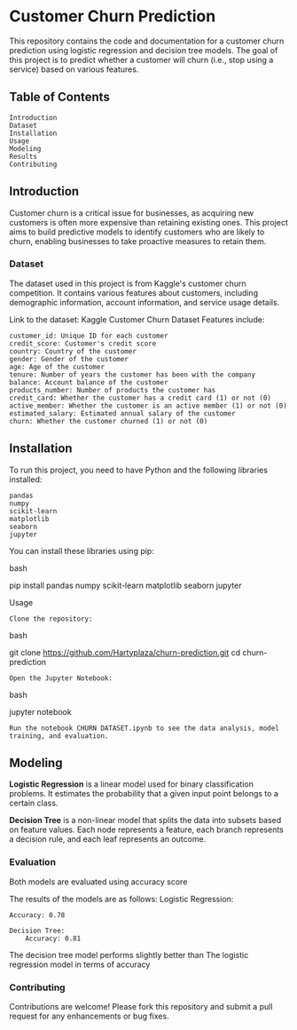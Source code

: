 # Customer Churn Prediction

This repository contains the code and documentation for a customer churn prediction using logistic regression and decision tree models. The goal of this project is to predict whether a customer will churn (i.e., stop using a service) based on various features.

## Table of Contents

    Introduction
    Dataset
    Installation
    Usage
    Modeling
    Results
    Contributing

## Introduction

Customer churn is a critical issue for businesses, as acquiring new customers is often more expensive than retaining existing ones. This project aims to build predictive models to identify customers who are likely to churn, enabling businesses to take proactive measures to retain them.

### Dataset
The dataset used in this project is from Kaggle's customer churn competition. It contains various features about customers, including demographic information, account information, and service usage details.

   Link to the dataset: Kaggle Customer Churn Dataset
Features include:

    customer_id: Unique ID for each customer
    credit_score: Customer's credit score
    country: Country of the customer
    gender: Gender of the customer
    age: Age of the customer
    tenure: Number of years the customer has been with the company
    balance: Account balance of the customer
    products_number: Number of products the customer has
    credit_card: Whether the customer has a credit card (1) or not (0)
    active_member: Whether the customer is an active member (1) or not (0)
    estimated_salary: Estimated annual salary of the customer
    churn: Whether the customer churned (1) or not (0)

## Installation

To run this project, you need to have Python and the following libraries installed:

    pandas
    numpy
    scikit-learn
    matplotlib
    seaborn
    jupyter

You can install these libraries using pip:

bash

pip install pandas numpy scikit-learn matplotlib seaborn jupyter

Usage

    Clone the repository:

bash

git clone https://github.com/Hartyplaza/churn-prediction.git
cd churn-prediction

    Open the Jupyter Notebook:

bash

jupyter notebook

    Run the notebook CHURN DATASET.ipynb to see the data analysis, model training, and evaluation.

## Modeling

**Logistic Regression** is a linear model used for binary classification problems. It estimates the probability that a given input point belongs to a certain class.

**Decision Tree** is a non-linear model that splits the data into subsets based on feature values. Each node represents a feature, each branch represents a decision rule, and each leaf represents an outcome.

### Evaluation

Both models are evaluated using accuracy score

The results of the models are as follows:
    Logistic Regression:

    Accuracy: 0.78

    Decision Tree:
        Accuracy: 0.81
        

The decision tree model performs slightly better than The logistic regression model in terms of accuracy 

### Contributing

Contributions are welcome! Please fork this repository and submit a pull request for any enhancements or bug fixes.
